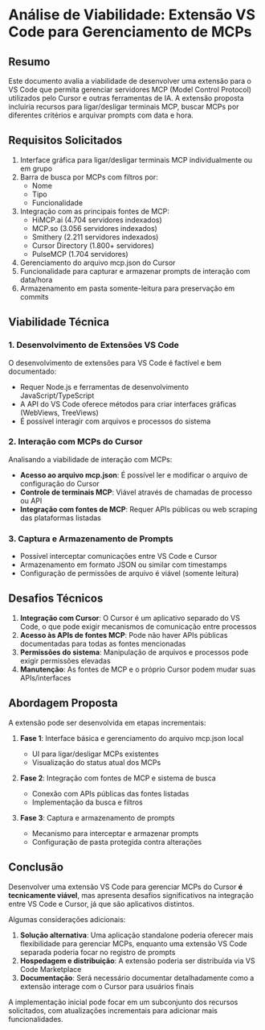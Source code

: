 # Análise de Viabilidade: Extensão VS Code para Gerenciamento de MCPs

## Resumo

Este documento avalia a viabilidade de desenvolver uma extensão para o VS Code que permita gerenciar servidores MCP (Model Control Protocol) utilizados pelo Cursor e outras ferramentas de IA. A extensão proposta incluiria recursos para ligar/desligar terminais MCP, buscar MCPs por diferentes critérios e arquivar prompts com data e hora.

## Requisitos Solicitados

1. Interface gráfica para ligar/desligar terminais MCP individualmente ou em grupo
2. Barra de busca por MCPs com filtros por:
   - Nome
   - Tipo 
   - Funcionalidade
3. Integração com as principais fontes de MCP:
   - HiMCP.ai (4.704 servidores indexados)
   - MCP.so (3.056 servidores indexados)
   - Smithery (2.211 servidores indexados)
   - Cursor Directory (1.800+ servidores)
   - PulseMCP (1.704 servidores)
4. Gerenciamento do arquivo mcp.json do Cursor
5. Funcionalidade para capturar e armazenar prompts de interação com data/hora
6. Armazenamento em pasta somente-leitura para preservação em commits

## Viabilidade Técnica

### 1. Desenvolvimento de Extensões VS Code

O desenvolvimento de extensões para VS Code é factível e bem documentado:
- Requer Node.js e ferramentas de desenvolvimento JavaScript/TypeScript
- A API do VS Code oferece métodos para criar interfaces gráficas (WebViews, TreeViews)
- É possível interagir com arquivos e processos do sistema

### 2. Interação com MCPs do Cursor

Analisando a viabilidade de interação com MCPs:

- **Acesso ao arquivo mcp.json**: É possível ler e modificar o arquivo de configuração do Cursor
- **Controle de terminais MCP**: Viável através de chamadas de processo ou API
- **Integração com fontes de MCP**: Requer APIs públicas ou web scraping das plataformas listadas

### 3. Captura e Armazenamento de Prompts

- Possível interceptar comunicações entre VS Code e Cursor
- Armazenamento em formato JSON ou similar com timestamps
- Configuração de permissões de arquivo é viável (somente leitura)

## Desafios Técnicos

1. **Integração com Cursor**: O Cursor é um aplicativo separado do VS Code, o que pode exigir mecanismos de comunicação entre processos
2. **Acesso às APIs de fontes MCP**: Pode não haver APIs públicas documentadas para todas as fontes mencionadas
3. **Permissões do sistema**: Manipulação de arquivos e processos pode exigir permissões elevadas
4. **Manutenção**: As fontes de MCP e o próprio Cursor podem mudar suas APIs/interfaces

## Abordagem Proposta

A extensão pode ser desenvolvida em etapas incrementais:

1. **Fase 1**: Interface básica e gerenciamento do arquivo mcp.json local
   - UI para ligar/desligar MCPs existentes
   - Visualização do status atual dos MCPs
   
2. **Fase 2**: Integração com fontes de MCP e sistema de busca
   - Conexão com APIs públicas das fontes listadas
   - Implementação da busca e filtros
   
3. **Fase 3**: Captura e armazenamento de prompts
   - Mecanismo para interceptar e armazenar prompts
   - Configuração de pasta protegida contra alterações

## Conclusão

Desenvolver uma extensão VS Code para gerenciar MCPs do Cursor **é tecnicamente viável**, mas apresenta desafios significativos na integração entre VS Code e Cursor, já que são aplicativos distintos.

Algumas considerações adicionais:

1. **Solução alternativa**: Uma aplicação standalone poderia oferecer mais flexibilidade para gerenciar MCPs, enquanto uma extensão VS Code separada poderia focar no registro de prompts
2. **Hospedagem e distribuição**: A extensão poderia ser distribuída via VS Code Marketplace
3. **Documentação**: Será necessário documentar detalhadamente como a extensão interage com o Cursor para usuários finais

A implementação inicial pode focar em um subconjunto dos recursos solicitados, com atualizações incrementais para adicionar mais funcionalidades. 